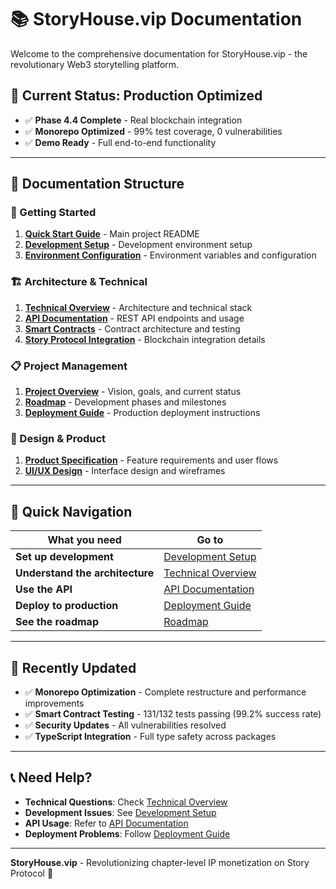 # 📚 StoryHouse.vip Documentation

Welcome to the comprehensive documentation for StoryHouse.vip - the revolutionary Web3 storytelling platform.

## 🚀 **Current Status: Production Optimized**

- ✅ **Phase 4.4 Complete** - Real blockchain integration
- ✅ **Monorepo Optimized** - 99% test coverage, 0 vulnerabilities
- ✅ **Demo Ready** - Full end-to-end functionality

---

## 📖 **Documentation Structure**

### **🎯 Getting Started**

1. **[Quick Start Guide](../README.md)** - Main project README
2. **[Development Setup](./setup/DEVELOPMENT.md)** - Development environment setup
3. **[Environment Configuration](./setup/ENVIRONMENT_SETUP.md)** - Environment variables and configuration

### **🏗️ Architecture & Technical**

1. **[Technical Overview](./technical/OVERVIEW.md)** - Architecture and technical stack
2. **[API Documentation](./technical/API.md)** - REST API endpoints and usage
3. **[Smart Contracts](./technical/CONTRACTS.md)** - Contract architecture and testing
4. **[Story Protocol Integration](./technical/STORY_PROTOCOL.md)** - Blockchain integration details

### **📋 Project Management**

1. **[Project Overview](./project/OVERVIEW.md)** - Vision, goals, and current status
2. **[Roadmap](./project/ROADMAP.md)** - Development phases and milestones
3. **[Deployment Guide](./project/DEPLOYMENT.md)** - Production deployment instructions

### **🎨 Design & Product**

1. **[Product Specification](./product/SPECIFICATION.md)** - Feature requirements and user flows
2. **[UI/UX Design](./product/DESIGN.md)** - Interface design and wireframes

---

## 🎯 **Quick Navigation**

| What you need                   | Go to                                         |
| ------------------------------- | --------------------------------------------- |
| **Set up development**          | [Development Setup](./setup/DEVELOPMENT.md)   |
| **Understand the architecture** | [Technical Overview](./technical/OVERVIEW.md) |
| **Use the API**                 | [API Documentation](./technical/API.md)       |
| **Deploy to production**        | [Deployment Guide](./project/DEPLOYMENT.md)   |
| **See the roadmap**             | [Roadmap](./project/ROADMAP.md)               |

---

## 🔄 **Recently Updated**

- ✅ **Monorepo Optimization** - Complete restructure and performance improvements
- ✅ **Smart Contract Testing** - 131/132 tests passing (99.2% success rate)
- ✅ **Security Updates** - All vulnerabilities resolved
- ✅ **TypeScript Integration** - Full type safety across packages

---

## 📞 **Need Help?**

- **Technical Questions**: Check [Technical Overview](./technical/OVERVIEW.md)
- **Development Issues**: See [Development Setup](./setup/DEVELOPMENT.md)
- **API Usage**: Refer to [API Documentation](./technical/API.md)
- **Deployment Problems**: Follow [Deployment Guide](./project/DEPLOYMENT.md)

---

**StoryHouse.vip** - Revolutionizing chapter-level IP monetization on Story Protocol 🚀

